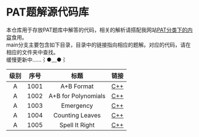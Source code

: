 # PAT题解源代码库
本仓库用于存放PAT题库中解答的代码，相关的解析请搭配我网站[PAT分类下的内容](https://www.grobsr.com/topics/pat-analysis/)食用。  
main分支主要包含如下目录，目录中的链接指向相应的题解。对应的代码，请在相应的文件夹中查找。  
缓慢更新中……⌇●﹏●⌇

| 级别 | 序号 |    标题    |                      链接                      |
| :--: | :--: | :--------: | :--------------------------------------------: |
|  A   | 1001 | A+B Format | [C++](https://www.grobsr.com/some-pat-a1001/) |
|  A   | 1002 | A+B for Polynomials | [C++](https://www.grobsr.com/some-pat-a1002/) |
|  A   | 1003 | Emergency | [C++](https://www.grobsr.com/some-pat-a1003/) |
|  A   | 1004 | Counting Leaves | [C++](https://www.grobsr.com/some-pat-a1004/) |
|  A   | 1005 | Spell It Right | [C++](https://www.grobsr.com/some-pat-a1005/) |
